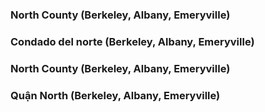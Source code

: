 <style>
.h3{
    margin-top:2rem;
}
</style>
<RenderIf language="default">

### North County (Berkeley, Albany, Emeryville)

</RenderIf>
<RenderIf language="es">
 
### Condado del norte (Berkeley, Albany, Emeryville)

</RenderIf>
<RenderIf language="zh">

### North County (Berkeley, Albany, Emeryville)

</RenderIf>
<RenderIf language="vi">

### Quận North (Berkeley, Albany, Emeryville)

</RenderIf>
